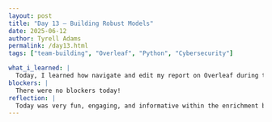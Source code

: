 ```yaml
---
layout: post
title: "Day 13 – Building Robust Models"
date: 2025-06-12
author: Tyrell Adams
permalink: /day13.html
tags: ["team-building", "Overleaf", "Python", "Cybersecurity"]

what_i_learned: |
  Today, I learned how navigate and edit my report on Overleaf during the the enrichment block this morning. After the enrichment block we went went back into our labs and I continued to replicate an Meta-adv model and I leanred how to manipulate the code so it can give smaller and or larger amounts of results. Along side that, since we are on laptops, I had to learn how to enforce CPU only training by putting in the input of "device = torch.device("cpu")." In general I learned how to manipulate certain code in order to get an outcome I wanted.
blockers: |
  There were no blockers today!
reflection: |
  Today was very fun, engaging, and informative within the enrichment block and the lab time. Playing the games during the enrichment blocks was very refreshing as well and it was a great bonding experience. When it comes to Overleaf, I thought it was going to be a little more complex but it ended being very simple and easy to understand. My coding experience today was great! I understood the things I had trouble with and I also learned new concepts that were needed.
---
```

